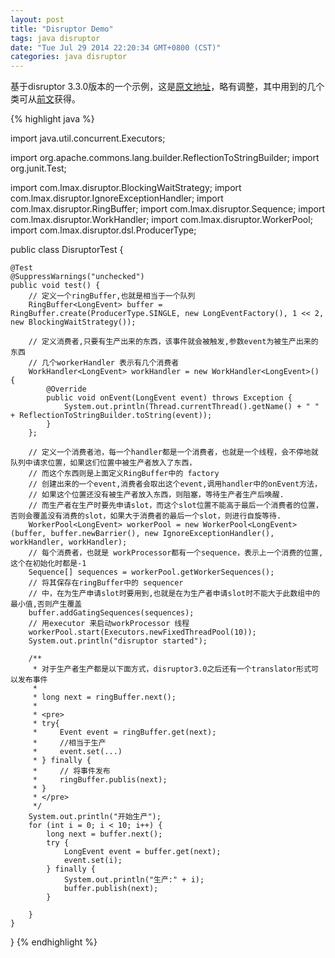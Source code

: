 ```yaml
---
layout: post
title: "Disruptor Demo"
tags: java disruptor
date: "Tue Jul 29 2014 22:20:34 GMT+0800 (CST)"
categories: java disruptor
---
```


基于disruptor 3.3.0版本的一个示例，这是[原文地址](http://blog.csdn.net/jiang_bing/article/details/9292163)，略有调整，其中用到的几个类可从[前文](http://yuweijun.github.io/blog/java/disruptor/2014/07/28/learning-disruptor-part-one/)获得。

{% highlight java %}

import java.util.concurrent.Executors;

import org.apache.commons.lang.builder.ReflectionToStringBuilder;
import org.junit.Test;

import com.lmax.disruptor.BlockingWaitStrategy;
import com.lmax.disruptor.IgnoreExceptionHandler;
import com.lmax.disruptor.RingBuffer;
import com.lmax.disruptor.Sequence;
import com.lmax.disruptor.WorkHandler;
import com.lmax.disruptor.WorkerPool;
import com.lmax.disruptor.dsl.ProducerType;


public class DisruptorTest {

    @Test
    @SuppressWarnings("unchecked")
    public void test() {
        // 定义一个ringBuffer,也就是相当于一个队列
        RingBuffer<LongEvent> buffer = RingBuffer.create(ProducerType.SINGLE, new LongEventFactory(), 1 << 2, new BlockingWaitStrategy());

        // 定义消费者,只要有生产出来的东西，该事件就会被触发,参数event为被生产出来的东西　
        // 几个workerHandler 表示有几个消费者
        WorkHandler<LongEvent> workHandler = new WorkHandler<LongEvent>() {
            @Override
            public void onEvent(LongEvent event) throws Exception {
                System.out.println(Thread.currentThread().getName() + " " + ReflectionToStringBuilder.toString(event));
            }
        };

        // 定义一个消费者池，每一个handler都是一个消费者，也就是一个线程，会不停地就队列中请求位置，如果这们位置中被生产者放入了东西，
        // 而这个东西则是上面定义RingBuffer中的 factory
        // 创建出来的一个event,消费者会取出这个event,调用handler中的onEvent方法，
        // 如果这个位置还没有被生产者放入东西，则阻塞，等待生产者生产后唤醒.
        // 而生产者在生产时要先申请slot，而这个slot位置不能高于最后一个消费者的位置，否则会覆盖没有消费的slot，如果大于消费者的最后一个slot，则进行自旋等待.
        WorkerPool<LongEvent> workerPool = new WorkerPool<LongEvent>(buffer, buffer.newBarrier(), new IgnoreExceptionHandler(), workHandler, workHandler);
        // 每个消费者，也就是 workProcessor都有一个sequence，表示上一个消费的位置,这个在初始化时都是-1
        Sequence[] sequences = workerPool.getWorkerSequences();
        // 将其保存在ringBuffer中的 sequencer
        // 中，在为生产申请slot时要用到,也就是在为生产者申请slot时不能大于此数组中的最小值,否则产生覆盖
        buffer.addGatingSequences(sequences);
        // 用executor 来启动workProcessor 线程
        workerPool.start(Executors.newFixedThreadPool(10));
        System.out.println("disruptor started");

        /**
         * 对于生产者生产都是以下面方式，disruptor3.0之后还有一个translator形式可以发布事件
         *
         * long next = ringBuffer.next();
         *
         * <pre>
         * try{
         *     Event event = ringBuffer.get(next);
         *     //相当于生产
         *     event.set(...)
         * } finally {
         *     // 将事件发布
         *     ringBuffer.publis(next);
         * }
         * </pre>
         */
        System.out.println("开始生产");
        for (int i = 0; i < 10; i++) {
            long next = buffer.next();
            try {
                LongEvent event = buffer.get(next);
                event.set(i);
            } finally {
                System.out.println("生产:" + i);
                buffer.publish(next);
            }

        }
    }

}
{% endhighlight %}
